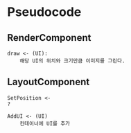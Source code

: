 # Pseudocode

## RenderComponent

```
draw <- (UI):
    해당 UI의 위치와 크기만큼 이미지를 그린다.
```

## LayoutComponent

```
SetPosition <-
?
```

```
AddUI <- (UI)
    컨테이너에 UI를 추가
```

## 